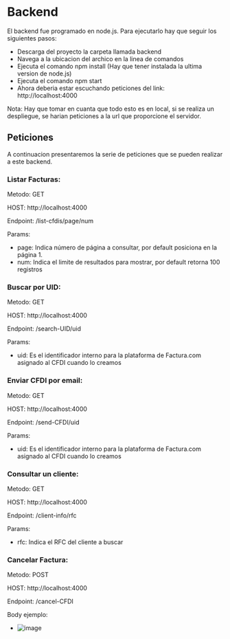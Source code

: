 # Backend
El backend fue programado en node.js. Para ejecutarlo hay que seguir los siguientes pasos:
- Descarga del proyecto la carpeta llamada backend
- Navega a la ubicacion del archico en la linea de comandos
- Ejecuta el comando npm install (Hay que tener instalada la ultima version de node.js)
- Ejecuta el comando npm start
- Ahora deberia estar escuchando peticiones del link: http://localhost:4000

Nota: Hay que tomar en cuanta que todo esto es en local, si se realiza un despliegue, se harian peticiones a la url que proporcione el servidor.

## Peticiones
A continuacion presentaremos la serie de peticiones que se pueden realizar a este backend.

### Listar Facturas:
Metodo: GET

HOST: http://localhost:4000

Endpoint: /list-cfdis/page/num

Params:
- page: Indica número de página a consultar, por default posiciona en la página 1.
- num: Indica el limite de resultados para mostrar, por default retorna 100 registros

### Buscar por UID:
Metodo: GET

HOST: http://localhost:4000

Endpoint: /search-UID/uid

Params:
- uid: Es el identificador interno para la plataforma de Factura.com asignado al CFDI cuando lo creamos

### Enviar CFDI por email:
Metodo: GET

HOST: http://localhost:4000

Endpoint: /send-CFDI/uid

Params:
- uid: Es el identificador interno para la plataforma de Factura.com asignado al CFDI cuando lo creamos

### Consultar un cliente:
Metodo: GET

HOST: http://localhost:4000

Endpoint: /client-info/rfc

Params:
- rfc: Indica el RFC del cliente a buscar

### Cancelar Factura:
Metodo: POST

HOST: http://localhost:4000

Endpoint: /cancel-CFDI

Body ejemplo:
- ![image](https://github.com/user-attachments/assets/4d43ed9d-4798-4bfa-8462-011fd5f2cc55)










